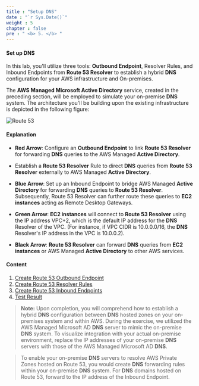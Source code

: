 ```yaml
---
title : "Setup DNS"
date : "`r Sys.Date()`"
weight : 5
chapter : false
pre : " <b> 5. </b> "
---
```



#### Set up DNS

In this lab, you'll utilize three tools: **Outbound Endpoint**, Resolver Rules, and Inbound Endpoints from **Route 53 Resolver** to establish a hybrid **DNS** configuration for your AWS infrastructure and On-premises.

The **AWS Managed Microsoft Active Directory** service, created in the preceding section, will be employed to simulate your on-premise **DNS** system. The architecture you'll be building upon the existing infrastructure is depicted in the following figure:

![Route 53](/images/2-Pre/0005.png?width=60pc)

#### Explanation

- **Red Arrow**: Configure an **Outbound Endpoint** to link **Route 53 Resolver** for forwarding **DNS** queries to the AWS Managed **Active Directory**.

- Establish a **Route 53 Resolver** Rule to direct **DNS** queries from **Route 53 Resolver** externally to AWS Managed **Active Directory**.

- **Blue Arrow**: Set up an Inbound Endpoint to bridge AWS Managed **Active Directory** for forwarding **DNS** queries to **Route 53 Resolver**. Subsequently, Route 53 Resolver can further route these queries to **EC2 instances** acting as Remote Desktop Gateways.

- **Green Arrow**: **EC2 instances** will connect to **Route 53 Resolver** using the IP address VPC+2, which is the default IP address for the **DNS** Resolver of the VPC. (For instance, if VPC CIDR is 10.0.0.0/16, the **DNS** Resolver's IP address in the VPC is 10.0.0.2).

- **Black Arrow**: **Route 53 Resolver** can forward **DNS** queries from **EC2 instances** or AWS Managed **Active Directory** to other AWS services.

#### Content

1. [Create Route 53 Outbound Endpoint](5.1-createoe/)
2. [Create Route 53 Resolver Rules](5.2-createroute53/)
3. [Create Route 53 Inbound Endpoints](5.3-createie/)
4. [Test Result](5.4-results/)

> **Note:** Upon completion, you will comprehend how to establish a hybrid **DNS** configuration between **DNS** hosted zones on your on-premises system and within AWS. During the exercise, we utilized the AWS Managed Microsoft AD **DNS** server to mimic the on-premise **DNS** system. To visualize integration with your actual on-premise environment, replace the IP addresses of your on-premise **DNS** servers with those of the AWS Managed Microsoft AD **DNS**.

> To enable your on-premise **DNS** servers to resolve AWS Private Zones hosted on Route 53, you would create **DNS** forwarding rules within your on-premise **DNS** system. For **DNS** domains hosted on Route 53, forward to the IP address of the Inbound Endpoint.
